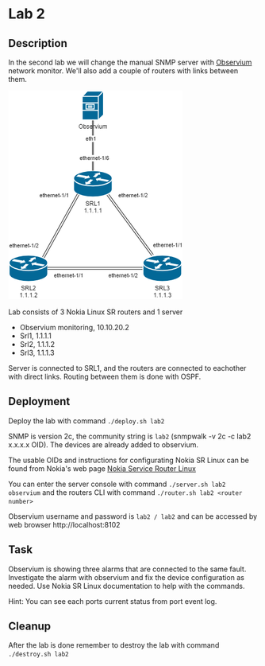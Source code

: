# Lab 2

## Description

In the second lab we will change the manual SNMP server with [Observium](https://www.observium.org/) network monitor. We'll also add a couple of routers with links between them.

![Lab 2](lab2.drawio.png)

Lab consists of 3 Nokia Linux SR routers and 1 server
* Observium monitoring, 10.10.20.2
* Srl1, 1.1.1.1
* Srl2, 1.1.1.2
* Srl3, 1.1.1.3

Server is connected to SRL1, and the routers are connected to eachother with direct links. Routing between them is done with OSPF.

## Deployment

Deploy the lab with command `./deploy.sh lab2`


SNMP is version 2c, the community string is `lab2` (snmpwalk -v 2c -c lab2 x.x.x.x OID). The devices are already added to observium.

The usable OIDs and instructions for configurating Nokia SR Linux can be found from Nokia's web page [Nokia Service Router Linux](https://documentation.nokia.com/cgi-bin/dbaccessfilename.cgi/3HE16819AAAATQZZA01_V1_SR%20Linux%20R21.3%20Configuration%20Basics.pdf)

You can enter the server console with command `./server.sh lab2 observium` and the routers CLI with command `./router.sh lab2 <router number>`

Observium username and password is `lab2 / lab2` and can be accessed by web browser http://localhost:8102

## Task

Observium is showing three alarms that are connected to the same fault. Investigate the alarm with observium and fix the device configuration as needed. Use Nokia SR Linux documentation to help with the commands.

Hint: You can see each ports current status from port event log.

## Cleanup
After the lab is done remember to destroy the lab with command `./destroy.sh lab2`